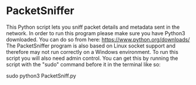 # PacketSniffer
This Python script lets you sniff packet details and metadata sent in the network. In order to run this program please make sure you have Python3 downloaded. You can do so from here: https://www.python.org/downloads/
The PacketSniffer program is also based on Linux socket support and therefore may not run correctly on a Windows environment. To run this script you will also need admin control. You can get this by running the script with the "sudo" command before it in the terminal like so:

sudo python3 PacketSniff.py
